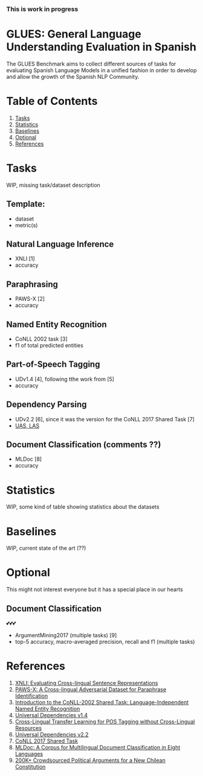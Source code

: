 ### **This is work in progress**

# GLUES: General Language Understanding Evaluation in Spanish

The GLUES Benchmark aims to collect different sources of tasks for evaluating Spanish Language Models in a unified fashion in order to develop and allow the growth of the Spanish NLP Community.


# Table of Contents
1. [Tasks](#tasks)
2. [Statistics](#statistics)
3. [Baselines](#baselines)
4. [Optional](#optional)
5. [References](#references)

# Tasks
WIP, missing task/dataset description

## Template:
* dataset
* metric(s)

## Natural Language Inference
* XNLI [1]
* accuracy


## Paraphrasing
* PAWS-X [2]
* accuracy

## Named Entity Recognition
* CoNLL 2002 task [3]
* f1 of total predicted entities

## Part-of-Speech Tagging
* UDv1.4 [4], following tthe work from [5]
* accuracy


## Dependency Parsing
* UDv2.2 [6], since it was the version for the CoNLL 2017 Shared Task [7]
* [UAS, LAS](https://linguistics.stackexchange.com/a/6895)

## Document Classification (comments ??)
* MLDoc [8]
* accuracy


# Statistics
WIP, some kind of table showing statistics about the datasets


# Baselines
WIP, current state of the art (??)


# Optional
This might not interest everyone but it has a special place in our hearts

## Document Classification
💕💕💕
* ArgumentMining2017 (multiple tasks) [9]
* top-5 accuracy, macro-averaged precision, recall and f1 (multiple tasks)


# References

1. [XNLI: Evaluating Cross-lingual Sentence Representations](https://arxiv.org/abs/1809.05053)
2. [PAWS-X: A Cross-lingual Adversarial Dataset for Paraphrase Identification](https://arxiv.org/abs/1908.11828)
3. [Introduction to the CoNLL-2002 Shared Task: Language-Independent Named Entity Recognition](https://www.aclweb.org/anthology/W02-2024/ )
4. [Universal Dependencies v1.4](https://lindat.mff.cuni.cz/repository/xmlui/handle/11234/1-1827)
5. [Cross-Lingual Transfer Learning for POS Tagging without Cross-Lingual Resources](https://www.aclweb.org/anthology/D17-1302/)
6. [Universal Dependencies v2.2](https://lindat.mff.cuni.cz/repository/xmlui/handle/11234/1-2837)
7. [CoNLL 2017 Shared Task](http://universaldependencies.org/conll17/)
8. [MLDoc: A Corpus for Multilingual Document Classification in Eight Languages](https://github.com/facebookresearch/MLDoc)
9. [200K+ Crowdsourced Political Arguments for a New Chilean Constitution](https://www.aclweb.org/anthology/W17-5101/)
